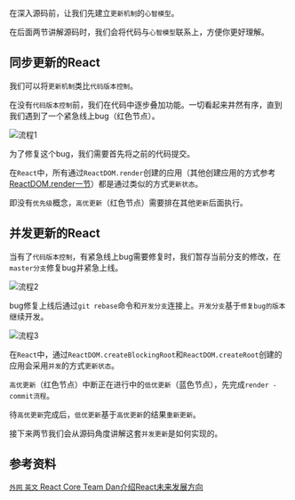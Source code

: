 在深入源码前，让我们先建立`更新机制`的`心智模型`。

在后面两节讲解源码时，我们会将代码与`心智模型`联系上，方便你更好理解。

## 同步更新的React

我们可以将`更新机制`类比`代码版本控制`。

在没有`代码版本控制`前，我们在代码中逐步叠加功能。一切看起来井然有序，直到我们遇到了一个紧急线上bug（红色节点）。

<img :src="$withBase('/img/git1.png')" alt="流程1">

为了修复这个bug，我们需要首先将之前的代码提交。

在`React`中，所有通过`ReactDOM.render`创建的应用（其他创建应用的方式参考[ReactDOM.render一节](./reactdom.html#react的其他入口函数)）都是通过类似的方式`更新状态`。

即没有`优先级`概念，`高优更新`（红色节点）需要排在其他`更新`后面执行。

## 并发更新的React

当有了`代码版本控制`，有紧急线上bug需要修复时，我们暂存当前分支的修改，在`master分支`修复bug并紧急上线。

<img :src="$withBase('/img/git2.png')" alt="流程2">

bug修复上线后通过`git rebase`命令和`开发分支`连接上。`开发分支`基于`修复bug的版本`继续开发。

<img :src="$withBase('/img/git3.png')" alt="流程3">

在`React`中，通过`ReactDOM.createBlockingRoot`和`ReactDOM.createRoot`创建的应用会采用`并发`的方式`更新状态`。

`高优更新`（红色节点）中断正在进行中的`低优更新`（蓝色节点），先完成`render - commit流程`。

待`高优更新`完成后，`低优更新`基于`高优更新`的结果`重新更新`。

接下来两节我们会从源码角度讲解这套`并发更新`是如何实现的。

## 参考资料

[`外网` `英文` React Core Team Dan介绍React未来发展方向](https://www.youtube.com/watch?v=v6iR3Zk4oDY)